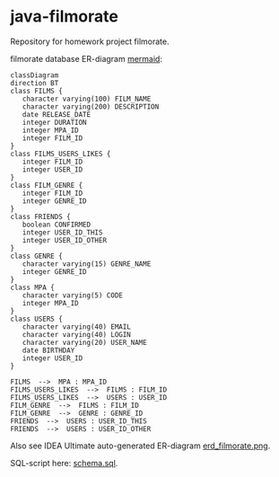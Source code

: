 # java-filmorate
Repository for homework project filmorate.

filmorate database ER-diagram [mermaid](https://github.com/kmmins/java-filmorate/blob/add-database/assets/erd_filmorate.md):
```mermaid
classDiagram
direction BT
class FILMS {
   character varying(100) FILM_NAME
   character varying(200) DESCRIPTION
   date RELEASE_DATE
   integer DURATION
   integer MPA_ID
   integer FILM_ID
}
class FILMS_USERS_LIKES {
   integer FILM_ID
   integer USER_ID
}
class FILM_GENRE {
   integer FILM_ID
   integer GENRE_ID
}
class FRIENDS {
   boolean CONFIRMED
   integer USER_ID_THIS
   integer USER_ID_OTHER
}
class GENRE {
   character varying(15) GENRE_NAME
   integer GENRE_ID
}
class MPA {
   character varying(5) CODE
   integer MPA_ID
}
class USERS {
   character varying(40) EMAIL
   character varying(40) LOGIN
   character varying(20) USER_NAME
   date BIRTHDAY
   integer USER_ID
}

FILMS  -->  MPA : MPA_ID
FILMS_USERS_LIKES  -->  FILMS : FILM_ID
FILMS_USERS_LIKES  -->  USERS : USER_ID
FILM_GENRE  -->  FILMS : FILM_ID
FILM_GENRE  -->  GENRE : GENRE_ID
FRIENDS  -->  USERS : USER_ID_THIS
FRIENDS  -->  USERS : USER_ID_OTHER
```
Also see IDEA Ultimate auto-generated ER-diagram [erd_filmorate.png](https://github.com/kmmins/java-filmorate/blob/add-database/assets/erd_filmorate.png).

SQL-script here: [schema.sql](https://github.com/kmmins/java-filmorate/blob/add-database/src/main/resources/schema.sql).
